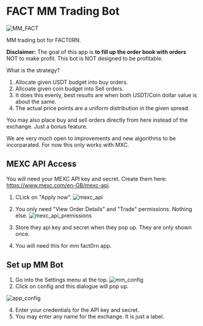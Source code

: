 # FACT MM Trading Bot
![MM_FACT](https://github.com/user-attachments/assets/37ab46d8-46c1-4ad2-bf3b-fe1e09712e1f)


MM trading bot for FACT0RN.

**Disclaimer:** The goal of this app is **to fill up the order book with orders** NOT to make profit. This bot is NOT designed to be profitable.

What is the strategy?
  1. Allocate given USDT budget into buy orders.
  2. Allcoate given coin budget into Sell orders.
  3. It does this evenly, best results are when both USDT/Coin dollar value is about the same.
  4. The actual price points are a uniform distribution in the given spread.

You may also place buy and sell orders directly from here instead of the exchange. Just a bonus feature.

We are very much open to improvements and new algorithms to be incorparated. For now this only works with MXC. 


## MEXC API Access

You will need your MEXC API key and secret. Create them here: https://www.mexc.com/en-GB/mexc-api. 

1. CLick on "Apply now".
![mexc_api](https://github.com/user-attachments/assets/2e981890-88d0-40d0-88f0-f0f984dd310d)

2. You only need "View Order Details" and "Trade" permissions. Nothing else.
![mexc_api_premissions](https://github.com/user-attachments/assets/7c47020b-b56d-43c2-b53a-ac0400596c69)

3. Store they api key and secret when they pop up. They are only shown once.
4. You will need this for mm fact0rn app.

## Set up MM Bot

1. Go into the Settings menu at the top.
![mm_config](https://github.com/user-attachments/assets/2a009b77-bbec-42f4-9c59-555c0e0236cc)
2. Click on config and this dialogue will pop up.
   
![app_config](https://github.com/user-attachments/assets/ba570a59-b21a-4b18-870e-6eba9290d1f1)

4. Enter your credentials for the API key and secret.
5. You may enter any name for the exchange. It is just a label.

   


